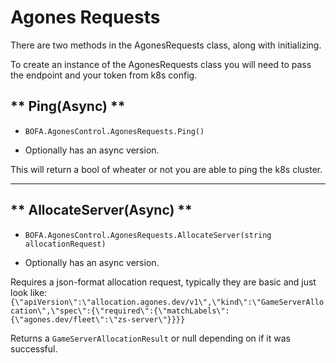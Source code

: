 # Agones Requests

There are two methods in the AgonesRequests class, along with initializing.

To create an instance of the AgonesRequests class you will need to pass the endpoint and your token from k8s config.

## ** Ping(Async) **

* `BOFA.AgonesControl.AgonesRequests.Ping()`

- Optionally has an async version.

This will return a bool of wheater or not you are able to ping the k8s cluster.

-----------------

## ** AllocateServer(Async) **

* `BOFA.AgonesControl.AgonesRequests.AllocateServer(string allocationRequest)`

- Optionally has an async version.

Requires a json-format allocation request, typically they are basic and just look like: `{\"apiVersion\":\"allocation.agones.dev/v1\",\"kind\":\"GameServerAllocation\",\"spec\":{\"required\":{\"matchLabels\":{\"agones.dev/fleet\":\"zs-server\"}}}}`

Returns a `GameServerAllocationResult` or null depending on if it was successful.